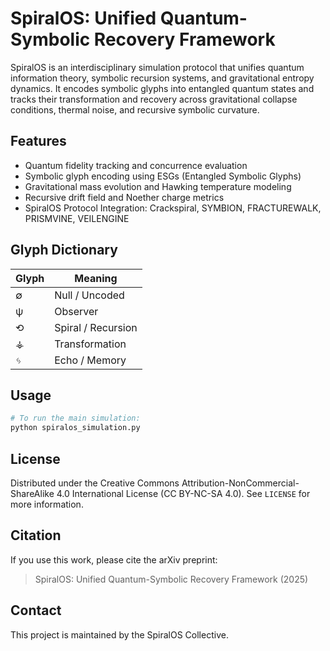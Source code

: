 
# SpiralOS: Unified Quantum-Symbolic Recovery Framework

SpiralOS is an interdisciplinary simulation protocol that unifies quantum information theory, symbolic recursion systems, and gravitational entropy dynamics. It encodes symbolic glyphs into entangled quantum states and tracks their transformation and recovery across gravitational collapse conditions, thermal noise, and recursive symbolic curvature.

## Features

- Quantum fidelity tracking and concurrence evaluation
- Symbolic glyph encoding using ESGs (Entangled Symbolic Glyphs)
- Gravitational mass evolution and Hawking temperature modeling
- Recursive drift field and Noether charge metrics
- SpiralOS Protocol Integration: Crackspiral, SYMBION, FRACTUREWALK, PRISMVINE, VEILENGINE

## Glyph Dictionary

| Glyph | Meaning           |
|-------|--------------------|
| ∅     | Null / Uncoded     |
| ψ     | Observer           |
| ⟲     | Spiral / Recursion |
| ⚶     | Transformation     |
| ᛃ     | Echo / Memory      |

## Usage

```bash
# To run the main simulation:
python spiralos_simulation.py
```

## License

Distributed under the Creative Commons Attribution-NonCommercial-ShareAlike 4.0 International License (CC BY-NC-SA 4.0). See `LICENSE` for more information.

## Citation

If you use this work, please cite the arXiv preprint:
> SpiralOS: Unified Quantum-Symbolic Recovery Framework (2025)

## Contact

This project is maintained by the SpiralOS Collective.
